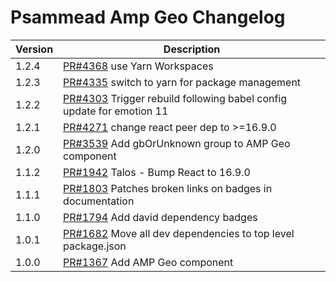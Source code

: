 # Psammead Amp Geo Changelog

<!-- prettier-ignore -->
| Version | Description |
|---------|-------------|
| 1.2.4 | [PR#4368](https://github.com/bbc/psammead/pull/4368) use Yarn Workspaces |
| 1.2.3 | [PR#4335](https://github.com/bbc/psammead/pull/4335) switch to yarn for package management |
| 1.2.2 | [PR#4303](https://github.com/bbc/psammead/pull/4303) Trigger rebuild following babel config update for emotion 11 |
| 1.2.1 | [PR#4271](https://github.com/bbc/psammead/pull/4271) change react peer dep to >=16.9.0 |
| 1.2.0 | [PR#3539](https://github.com/bbc/psammead/pull/3539) Add gbOrUnknown group to AMP Geo component |
| 1.1.2 | [PR#1942](https://github.com/bbc/psammead/pull/1942) Talos - Bump React to 16.9.0 |
| 1.1.1 | [PR#1803](https://github.com/bbc/psammead/pull/1803/) Patches broken links on badges in documentation |
| 1.1.0 | [PR#1794](https://github.com/bbc/psammead/pull/1794) Add david dependency badges |
| 1.0.1 | [PR#1682](https://github.com/bbc/psammead/pull/1682) Move all dev dependencies to top level package.json |
| 1.0.0 | [PR#1367](https://github.com/bbc/psammead/pull/1367) Add AMP Geo component |
